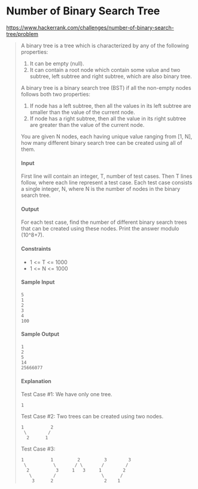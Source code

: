 
# Number of Binary Search Tree

https://www.hackerrank.com/challenges/number-of-binary-search-tree/problem

> A binary tree is a tree which is characterized by any of the following properties:
>
> 1. It can be empty (null).
> 1. It can contain a root node which contain some value and two subtree, left subtree and right subtree, which are also binary tree.
>
> A binary tree is a binary search tree (BST) if all the non-empty nodes follows both two properties:
>
> 1. If node has a left subtree, then all the values in its left subtree are smaller than the value of the current node.
> 1. If node has a right subtree, then all the value in its right subtree are greater than the value of the current node.
>
> You are given N nodes, each having unique value ranging from [1, N], how many different binary search tree can be created using all of them.
>
> #### Input
>
> First line will contain an integer, T, number of test cases. Then T lines follow, where each line represent a test case. Each test case consists a single integer, N, where N is the number of nodes in the binary search tree.
>
> #### Output
>
> For each test case, find the number of different binary search trees that can be created using these nodes. Print the answer modulo (10^8+7).
>
> #### Constraints
>
> * 1 <= T <= 1000
> * 1 <= N <= 1000
>
> #### Sample Input
>
> ```
> 5
> 1
> 2
> 3
> 4
> 100
> ```
>
> #### Sample Output
>
> ```
> 1
> 2
> 5
> 14
> 25666077
> ```
>
> #### Explanation
>
> Test Case #1: We have only one tree.
>
> ```
> 1
> ```
>
> Test Case #2: Two trees can be created using two nodes.
>
> ```
> 1          2
>  \        /
>   2      1
> ```
>
> Test Case #3:
>
> ```
> 1          1         2         3        3
>  \          \       / \       /        /
>   2          3     1   3     1        2
>    \        /                 \      /
>     3      2                   2    1
> ```
